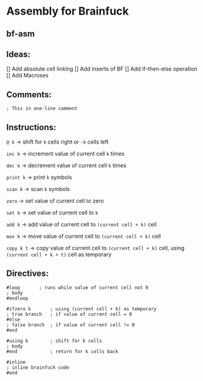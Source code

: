 # Assembly for Brainfuck
## bf-asm
## Ideas:
[] Add absolute cell linking
[] Add inserts of BF
[] Add if-then-else operation
[] Add Macroses

## Comments:
```; This in one-line comment```

## Instructions:
```@ k``` -> shift for ```k``` cells right or ```-k``` cells left

```inc k``` -> increment value of current cell ```k``` times

```dec k``` -> decrement value of current cell ```k``` times

```print k``` -> print ```k``` symbols

```scan k``` -> scan ```k``` symbols

```zero``` -> set value of current cell to zero

```set k``` -> set value of current cell to ```k```

```add k``` -> add value of current cell to ```(current cell + k)``` cell

```mov k``` -> move value of current cell to ```(current cell + k)``` cell

```copy k t``` -> copy value of current cell to ```(current cell + k)``` cell, using ```(current cell + k + t)``` cell as temporary

## Directives:
```
#loop       ; runs while value of current cell not 0
; body
#endloop
```
```
#ifzero k       ; using (current cell + k) as temporary
; true branch   ; if value of current cell = 0
#else
; false branch  ; if value of current cell != 0
#end
```
```
#using k        ; shift for k cells
; body
#end            ; return for k cells back
```
```
#inline
; inline brainfuck code
#end
```
